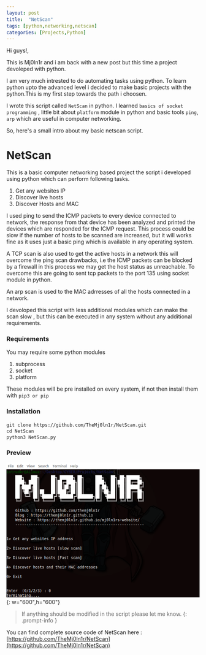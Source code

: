```yaml
---
layout: post
title:  "NetScan"
tags: [python,networking,netscan]
categories: [Projects,Python]
---
```


Hi guys!,

This is Mj0ln1r and i am back with a new post but this time a project devoleped with python.

I am very much intrested to do automating tasks using python. To learn python upto the advanced level i decided to make basic projects with the python.This is my first step towards the path i choosen.

I wrote this script called `NetScan` in python. I learned `basics of socket programming` , little bit about `platform` module in python and basic tools `ping`, `arp` which are useful in computer networking.

So, here's a small intro about my basic netscan script.

# NetScan

This is a basic computer networking based project the script i developed using python which can perform following tasks.

1. Get any websites IP
2. Discover live hosts
3. Discover Hosts and MAC

I used ping to send the ICMP packets to every device connected to network, the response from that device has been analyzed and printed the devices which are responded for the ICMP request.
This process could be slow if the number of hosts to be scanned are increased, but it will works fine as it uses just a basic ping which is available in any operating system.

A TCP scan is also used to get the active hosts in a network this will overcome the ping scan drawbacks, i.e the ICMP packets can be blocked by a firewall in this process we may get the host status as unreachable. To overcome this are going to sent tcp packets to the port 135 using socket module in python.

An arp scan is used to the MAC adrresses of all the hosts connected in a network.

I devoloped this script with less additional modules which can make the scan slow , but this can be executed in any system without any additional requirements.

### Requirements

You may require some python modules

1. subprocess
2. socket
3. platform

These modules will be pre installed on every system, if not then install them with `pip3 or pip`
### Installation

	git clone https://github.com/TheMj0ln1r/NetScan.git
	cd NetScan
	python3 NetScan.py

### Preview 
![Preview](/assets/img/project_img/netscan.png){: w="600",h="600"}

> If anything should be modified in the script please let me know.
{: .prompt-info }

You can find complete source code of NetScan here : [https://github.com/TheMj0ln1r/NetScan](https://github.com/TheMj0ln1r/NetScan)
